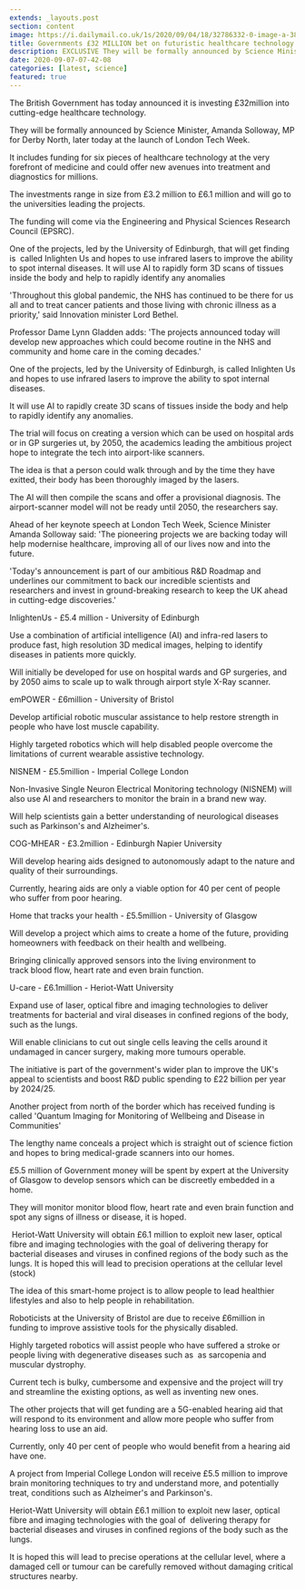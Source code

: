 ```yaml
---
extends: _layouts.post
section: content
image: https://i.dailymail.co.uk/1s/2020/09/04/18/32786332-0-image-a-38_1599241472929.jpg 
title: Governments £32 MILLION bet on futuristic healthcare technology 
description: EXCLUSIVE They will be formally announced by Science Minister, Amanda Solloway, MP for Derby North, later today at the launch of London Tech Week. 
date: 2020-09-07-07-42-08 
categories: [latest, science] 
featured: true 
--- 
```

The British Government has today announced it is investing £32million into cutting-edge healthcare technology.

They will be formally announced by Science Minister, Amanda Solloway, MP for Derby North, later today at the launch of London Tech Week. 

It includes funding for six pieces of healthcare technology at the very forefront of medicine and could offer new avenues into treatment and diagnostics for millions. 

The investments range in size from £3.2 million to £6.1 million and will go to the universities leading the projects.  

The funding will come via the Engineering and Physical Sciences Research Council (EPSRC). 

One of the projects, led by the University of Edinburgh, that will get finding is  called Inlighten Us and hopes to use infrared lasers to improve the ability to spot internal diseases. It will use AI to rapidly form 3D scans of tissues inside the body and help to rapidly identify any anomalies

'Throughout this global pandemic, the NHS has continued to be there for us all and to treat cancer patients and those living with chronic illness as a priority,' said Innovation minister Lord Bethel.

Professor Dame Lynn Gladden adds: 'The projects announced today will develop new approaches which could become routine in the NHS and community and home care in the coming decades.'

One of the projects, led by the University of Edinburgh, is called Inlighten Us and hopes to use infrared lasers to improve the ability to spot internal diseases. 

It will use AI to rapidly create 3D scans of tissues inside the body and help to rapidly identify any anomalies. 

The trial will focus on creating a version which can be used on hospital ards or in GP surgeries ut, by 2050, the academics leading the ambitious project hope to integrate the tech into airport-like scanners. 

The idea is that a person could walk through and by the time they have exitted, their body has been thoroughly imaged by the lasers. 

The AI will then compile the scans and offer a provisional diagnosis. The airport-scanner model will not be ready until 2050, the researchers say. 

Ahead of her keynote speech at London Tech Week, Science Minister Amanda Solloway said: 'The pioneering projects we are backing today will help modernise healthcare, improving all of our lives now and into the future.

'Today's announcement is part of our ambitious R&D Roadmap and underlines our commitment to back our incredible scientists and researchers and invest in ground-breaking research to keep the UK ahead in cutting-edge discoveries.'

InlightenUs - £5.4 million - University of Edinburgh

Use a combination of artificial intelligence (AI) and infra-red lasers to produce fast, high resolution 3D medical images, helping to identify diseases in patients more quickly.

Will initially be developed for use on hospital wards and GP surgeries, and by 2050 aims to scale up to walk through airport style X-Ray scanner.

emPOWER - £6million - University of Bristol

Develop artificial robotic muscular assistance to help restore strength in people who have lost muscle capability.

Highly targeted robotics which will help disabled people overcome the limitations of current wearable assistive technology. 

NISNEM - £5.5million - Imperial College London

Non-Invasive Single Neuron Electrical Monitoring technology (NISNEM) will also use AI and researchers to monitor the brain in a brand new way. 

Will help scientists gain a better understanding of neurological diseases such as Parkinson's and Alzheimer's.

COG-MHEAR - £3.2million - Edinburgh Napier University

Will develop hearing aids designed to autonomously adapt to the nature and quality of their surroundings.

Currently, hearing aids are only a viable option for 40 per cent of people who suffer from poor hearing. 

Home that tracks your health - £5.5million - University of Glasgow  

Will develop a project which aims to create a home of the future, providing homeowners with feedback on their health and wellbeing. 

Bringing clinically approved sensors into the living environment to track blood flow, heart rate and even brain function.

U-care - £6.1million - Heriot-Watt University

Expand use of laser, optical fibre and imaging technologies to deliver treatments for bacterial and viral diseases in confined regions of the body, such as the lungs. 

Will enable clinicians to cut out single cells leaving the cells around it undamaged in cancer surgery, making more tumours operable. 

The initiative is part of the government's wider plan to improve the UK's appeal to scientists and boost R&D public spending to £22 billion per year by 2024/25.

Another project from north of the border which has received funding is called 'Quantum Imaging for Monitoring of Wellbeing and Disease in Communities'

The lengthy name conceals a project which is straight out of science fiction and hopes to bring medical-grade scanners into our homes. 

£5.5 million of Government money will be spent by expert at the University of Glasgow to develop sensors which can be discreetly embedded in a home. 

They will monitor monitor blood flow, heart rate and even brain function and spot any signs of illness or disease, it is hoped. 

 Heriot-Watt University will obtain £6.1 million to exploit new laser, optical fibre and imaging technologies with the goal of delivering therapy for bacterial diseases and viruses in confined regions of the body such as the lungs. It is hoped this will lead to precision operations at the cellular level (stock)

The idea of this smart-home project is to allow people to lead healthier lifestyles and also to help people in rehabilitation. 

Roboticists at the University of Bristol are due to receive £6million in funding to improve assistive tools for the physically disabled. 

Highly targeted robotics will assist people who have suffered a stroke or people living with degenerative diseases such as  as sarcopenia and muscular dystrophy.

Current tech is bulky, cumbersome and expensive and the project will try and streamline the existing options, as well as inventing new ones. 

The other projects that will get funding are a 5G-enabled hearing aid that will respond to its environment and allow more people who suffer from hearing loss to use an aid. 

Currently, only 40 per cent of people who would benefit from a hearing aid have one. 

A project from Imperial College London will receive £5.5 million to improve brain monitoring techniques to try and understand more, and potentially treat, conditions such as Alzheimer's and Parkinson's. 

Heriot-Watt University will obtain £6.1 million to exploit new laser, optical fibre and imaging technologies with the goal of  delivering therapy for bacterial diseases and viruses in confined regions of the body such as the lungs.  

It is hoped this will lead to precise operations at the cellular level, where a damaged cell or tumour can be carefully removed without damaging critical structures nearby.    

